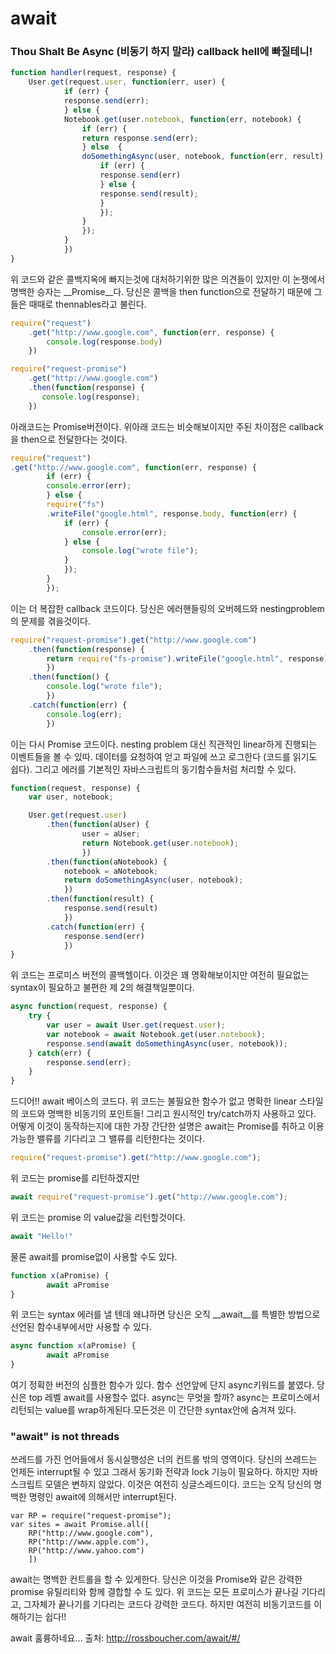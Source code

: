 # await 

### Thou Shalt Be Async (비동기 하지 말라) callback hell에 빠질테니!

``` javascript
function handler(request, response) {
	User.get(request.user, function(err, user) {
			if (err) {
			response.send(err);
			} else {
			Notebook.get(user.notebook, function(err, notebook) {
				if (err) {
				return response.send(err);
				} else  {
				doSomethingAsync(user, notebook, function(err, result) {
					if (err) {
					response.send(err)
					} else {
					response.send(result);
					}
					});
				}
				});
			}
			})
}
```

위 코드와 같은 콜백지옥에 빠지는것에 대처하기위한 많은 의견들이 있지만 이 논쟁에서 명백한 승자는 __Promise__다.
당신은 콜백을 then function으로 전달하기 때문에 그들은 때때로 thennables라고 불린다.

``` javascript
require("request")
	.get("http://www.google.com", function(err, response) {
		console.log(response.body)
	})
```

``` javascript
require("request-promise")
    .get("http://www.google.com")
    .then(function(response) {
       console.log(response);
    })
```
아래코드는 Promise버전이다. 위아래 코드는 비슷해보이지만 주된 차이점은 callback을 then으로 전달한다는 것이다.

``` javascript
require("request")
.get("http://www.google.com", function(err, response) {
		if (err) {
		console.error(err);
		} else {
		require("fs")
		.writeFile("google.html", response.body, function(err) {
			if (err) {
				console.error(err);
			} else {
				console.log("wrote file");
			}
			});
		}
		});
```

이는 더 복잡한 callback 코드이다. 당신은 에러핸들링의 오버헤드와 nestingproblem의 문제를 겪을것이다.

``` javascript
require("request-promise").get("http://www.google.com")
	.then(function(response) {
		return require("fs-promise").writeFile("google.html", response);
		})
	.then(function() {
		console.log("wrote file");
		})
	.catch(function(err) {
		console.log(err);
		})
```
이는 다시 Promise 코드이다. nesting problem 대신 직관적인 linear하게 진행되는 이벤트들을 볼 수 있따. 데이터를 요청하여 얻고 파일에 쓰고 로그한다 (코드를 읽기도 쉽다). 
그리고 에러를 기본적인 자바스크립트의 동기함수들처럼 처리할 수 있다.

``` javascript
function(request, response) {
	var user, notebook;

	User.get(request.user)
		.then(function(aUser) {
				user = aUser;
				return Notebook.get(user.notebook);
				})
		.then(function(aNotebook) {
			notebook = aNotebook;
			return doSomethingAsync(user, notebook);
			})
		.then(function(result) {
			response.send(result)
			})
		.catch(function(err) {
			response.send(err)
			})
}
```
위 코드는 프로미스 버전의 콜백헬이다. 이것은 꽤 명확해보이지만 여전히 필요없는 syntax이 필요하고 불편한 제 2의 해결책일뿐이다. 

``` javascript
async function(request, response) {
	try {
		var user = await User.get(request.user);
		var notebook = await Notebook.get(user.notebook);
		response.send(await doSomethingAsync(user, notebook));
	} catch(err) {
		response.send(err);
	}
}
```
드디어!! await 베이스의 코드다. 위 코드는 불필요한 함수가 없고 명확한 linear 스타일의 코드와 명백한 비동기의 포인트들! 그리고 원시적인 try/catch까지 사용하고 있다.
어떻게 이것이 동작하는지에 대한 가장 간단한 설명은 await는 Promise를 취하고 이용가능한 밸류를 기다리고 그 밸류를 리턴한다는 것이다.

``` javascript
require("request-promise").get("http://www.google.com");
```
위 코드는 promise를 리턴하겠지만
``` javascript
await require("request-promise").get("http://www.google.com");
```
위 코드는 promise 의 value값을 리턴할것이다. 

``` javascript
await "Hello!"
```
물론 await를 promise없이 사용할 수도 있다.

```javascript
function x(aPromise) {
	    await aPromise
}
```
위 코드는 syntax 에러를 낼 텐데 왜냐하면 당신은 오직 __await__를 특별한 방법으로 선언된 함수내부에서만 사용할 수 있다.

``` javascript
async function x(aPromise) {
	    await aPromise
}
``` 
여기 정확한 버전의 심플한 함수가 있다. 함수 선언앞에 단지 async키워드를 붙였다. 당신은 top 레벨 await를 사용할수 없다.
async는 무엇을 할까? async는 프로미스에서 리턴되는 value를 wrap하게된다.모든것은 이 간단한 syntax안에 숨겨져 있다.

### "await" is not threads
쓰레드를 가진 언어들에서 동시실행성은 너의 컨트롤 밖의 영역이다.
당신의 쓰레드는 언제든 interrupt될 수 있고 그래서 동기화 전략과 lock 기능이 필요하다.
하지만 자바스크립트 모델은 변하지 않았다. 이것은 여전히 싱글스레드이다.
코드는 오직 당신의 명백한 명령인 await에 의해서만 interrupt된다.

``` javasrcript
var RP = require("request-promise");
var sites = await Promise.all([
    RP("http://www.google.com"),
    RP("http://www.apple.com"),
    RP("http://www.yahoo.com") 
    ])
```

await는 명백한 컨트롤을 할 수 있게한다. 당신은 이것을 Promise와 같은 강력한 promise 유틸리티와 함께 결합할 수 도 있다. 
위 코드는 모든 프로미스가 끝나길 기다리고, 그자체가 끝나기를 기다리는 코드다 강력한 코드다. 하지만 여전히 비동기코드를 이해하기는 쉽다!!


await 훌륭하네요...
출처: http://rossboucher.com/await/#/
